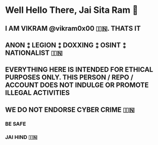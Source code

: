 # Well Hello There, Jai Sita Ram 🚩

## I AM VIKRAM @vikram0x00 🇮🇳. THATS IT

## ANON ⁑ LEGION ⁑ DOXXING ⁑ OSINT ⁑ NATIONALIST 🇮🇳

## EVERYTHING HERE IS INTENDED FOR ETHICAL PURPOSES ONLY. THIS PERSON / REPO / ACCOUNT DOES NOT INDULGE OR PROMOTE ILLEGAL ACTIVITIES
## WE DO NOT ENDORSE CYBER CRIME 🇮🇳

### BE SAFE

### JAI HIND 🇮🇳

